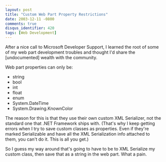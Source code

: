 ```yaml
---
layout: post
title: "Custom Web Part Property Restrictions"
date: 2003-12-11 -0800
comments: true
disqus_identifier: 420
tags: [Web Development]
---
```

After a nice call to Microsoft Developer Support, I learned the root of
some of my web part development troubles and thought I'd share the
[undocumented] wealth with the community.
 
 Web part properties can only be:
-   string
-   bool
-   int
-   float
-   enum
-   System.DateTime
-   System.Drawing.KnownColor

The reason for this is that they use their own custom XML Serializer,
not the standard one that .NET Framework ships with. (That's why I keep
getting errors when I try to save custom classes as properties. Even if
they're marked Serializable and have all the XML Serialization info
attached to them, you can't do it. This is all you get.)
 
 So I guess my way around that's going to have to be to XML Serialize my
custom class, then save that as a string in the web part. What a pain.
